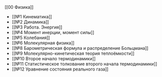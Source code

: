 [[00 Физика]]

- [[№1 Кинематика]]
- [[№2 Динамика]]
- [[№3 Работа. Энергия]]
- [[№4 Момент инерции, момент силы]]
- [[№5 Колебания]]
- [[№6 Молекулярная физика]]
- [[№8 Барометрическая формула и распределение Больцмана]]
- [[№9 Молекулярно-кинетическая теория теплоёмкости]]
- [[№10 Второе начало термодинамики]]
- [[№11 Статистическое толкование второго начала термодинамики]]
- [[№12 Уравнение состояния реального газа]]